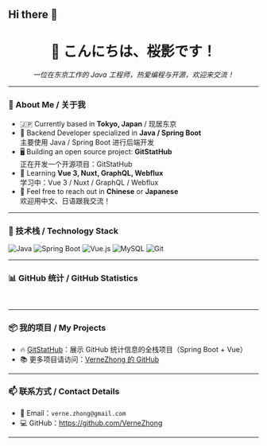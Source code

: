 ## Hi there 👋

<h1 align="center">🌸 こんにちは、桜影です！</h1>
<p align="center">
  <em>一位在东京工作的 Java 工程师，热爱编程与开源，欢迎来交流！</em>
</p>

---

### 🚀 About Me / 关于我

- 🇯🇵 Currently based in **Tokyo, Japan** / 现居东京  
- 💼 Backend Developer specialized in **Java / Spring Boot**  
  主要使用 Java / Spring Boot 进行后端开发  
- 🖥️ Building an open source project: **GitStatHub**  
  正在开发一个开源项目：GitStatHub  
- 🌱 Learning **Vue 3, Nuxt, GraphQL, Webflux**  
  学习中：Vue 3 / Nuxt / GraphQL / Webflux  
- 💬 Feel free to reach out in **Chinese** or **Japanese**  
  欢迎用中文、日语跟我交流！

---

### 🧰 技术栈 / Technology Stack

![Java](https://img.shields.io/badge/Java-ED8B00?style=flat&logo=openjdk&logoColor=white)
![Spring Boot](https://img.shields.io/badge/Spring_Boot-6DB33F?style=flat&logo=spring-boot&logoColor=white)
![Vue.js](https://img.shields.io/badge/Vue.js-35495E?style=flat&logo=vue.js)
![MySQL](https://img.shields.io/badge/MySQL-4479A1?style=flat&logo=mysql&logoColor=white)
![Git](https://img.shields.io/badge/Git-F05032?style=flat&logo=git&logoColor=white)

---

### 📊 GitHub 统计 / GitHub Statistics

<div id="stat" align="center">
    <img src="https://github-profile-summary-cards.vercel.app/api/cards/profile-details?username=VerneZhong&theme=tokyonight" alt=""/>
    <img src="https://github-profile-summary-cards.vercel.app/api/cards/most-commit-language?username=VerneZhong&theme=tokyonight" alt=""/>
     <img src="https://github-profile-summary-cards.vercel.app/api/cards/stats?username=VerneZhong&theme=tokyonight" alt=""/>
</div>

---

### 📦 我的项目 / My Projects

- 🔥 [GitStatHub](https://github.com/VerneZhong/gitstathub-api)：展示 GitHub 统计信息的全栈项目（Spring Boot + Vue）
- 📚 更多项目请访问：[VerneZhong 的 GitHub](https://github.com/VerneZhong)

---

### 📫 联系方式 / Contact Details

- 📮 Email：`verne.zhong@gmail.com`
- 💻 GitHub：https://github.com/VerneZhong

---

